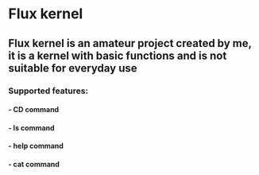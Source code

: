 # Flux kernel
## Flux kernel is an amateur project created by me, it is a kernel with basic functions and is not suitable for everyday use
### Supported features:
#### - CD command
#### - ls command
#### - help command
#### - cat command

